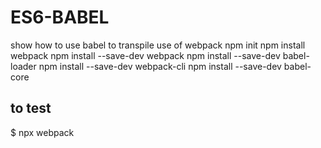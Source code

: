 # ES6-BABEL
show how to use babel to transpile
use of webpack
npm init
npm install webpack
npm install --save-dev webpack
npm install --save-dev babel-loader
npm install --save-dev webpack-cli
npm install --save-dev babel-core
## to test
$ npx webpack